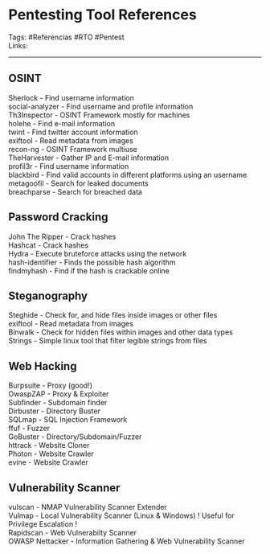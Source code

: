 # Pentesting Tool References
Tags: #Referencias #RTO #Pentest \
Links:

---
## OSINT
Sherlock - Find username information \
social-analyzer - Find username and profile information \
Th3Inspector - OSINT Framework mostly for machines \
holehe - Find e-mail information \
twint - Find twitter account information \
exiftool - Read metadata from images \
recon-ng - OSINT Framework multiuse \
TheHarvester - Gather IP and E-mail information \
profil3r - Find username information \
blackbird - Find valid accounts in different platforms using an username \
metagoofil - Search for leaked documents \
breachparse - Search for breached data

## Password Cracking
John The Ripper - Crack hashes \
Hashcat - Crack hashes \
Hydra - Execute bruteforce attacks using the network \
hash-identifier  - Finds the possible hash algorithm \
findmyhash - Find if the hash is crackable online 

## Steganography
Steghide - Check for, and hide files inside images or other files \
exiftool - Read metadata from images \
Binwalk - Check for hidden files within images and other data types \
Strings - Simple linux tool that filter legible strings from files 

## Web Hacking
Burpsuite - Proxy (good!)\
OwaspZAP - Proxy & Exploiter \
Subfinder - Subdomain finder \
Dirbuster - Directory Buster \
SQLmap - SQL Injection Framework \
ffuf - Fuzzer \
GoBuster - Directory/Subdomain/Fuzzer \
httrack - Website Cloner \
Photon - Website Crawler \
evine - Website Crawler


## Vulnerability Scanner
vulscan - NMAP Vulnerability Scanner Extender \
Vulmap - Local Vulnerability Scanner (Linux & Windows) ! Useful for Privilege Escalation ! \
Rapidscan - Web Vulnerabilty Scanner \
OWASP Nettacker - Information Gathering & Web Vulnerability Scanner 
